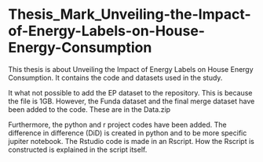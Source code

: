 # Thesis_Mark_Unveiling-the-Impact-of-Energy-Labels-on-House-Energy-Consumption

This thesis is about Unveiling the Impact of Energy Labels on House Energy Consumption. It contains the code and datasets used in the study.

It what not possible to add the EP dataset to the repository. This is because the file is 1GB. However, the Funda dataset and the final merge dataset have been added to the code. These are in the Data.zip

Furthermore, the python and r project codes have been added. The difference in difference (DiD) is created in python and to be more specific jupiter notebook. The Rstudio code is made in an Rscript. How the Rscript is constructed is explained in the script itself.
